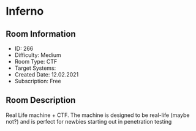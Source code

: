 ﻿# Inferno

## Room Information
- ID: 266
- Difficulty: Medium
- Room Type: CTF
- Target Systems: 
- Created Date: 12.02.2021
- Subscription: Free

## Room Description
Real Life machine + CTF. The machine is designed to be real-life (maybe not?) and is perfect for newbies starting out in penetration testing
